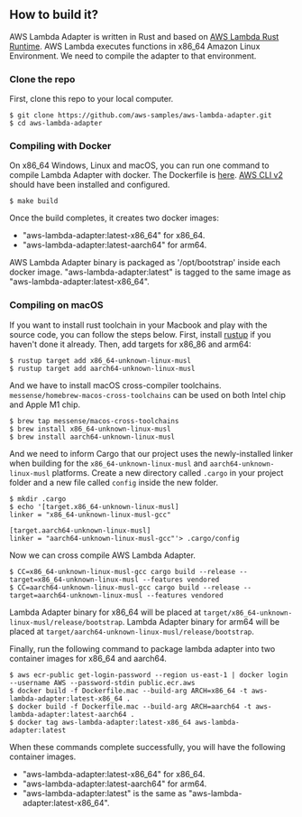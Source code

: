## How to build it?

AWS Lambda Adapter is written in Rust and based on [AWS Lambda Rust Runtime](https://github.com/awslabs/aws-lambda-rust-runtime).
AWS Lambda executes functions in x86_64 Amazon Linux Environment. We need to compile the adapter to that environment.

### Clone the repo

First, clone this repo to your local computer.

```shell
$ git clone https://github.com/aws-samples/aws-lambda-adapter.git
$ cd aws-lambda-adapter
```

### Compiling with Docker
On x86_64 Windows, Linux and macOS, you can run one command to compile Lambda Adapter with docker.
The Dockerfile is [here](Dockerfile). [AWS CLI v2](https://docs.aws.amazon.com/cli/latest/userguide/install-cliv2.html) should have been installed and configured.

```shell
$ make build
```

Once the build completes, it creates two docker images:
- "aws-lambda-adapter:latest-x86_64" for x86_64.
- "aws-lambda-adapter:latest-aarch64" for arm64.

AWS Lambda Adapter binary is packaged as '/opt/bootstrap' inside each docker image. "aws-lambda-adapter:latest" is tagged to the same image as "aws-lambda-adapter:latest-x86_64".

### Compiling on macOS

If you want to install rust toolchain in your Macbook and play with the source code, you can follow the steps below.
First, install [rustup](https://rustup.rs/) if you haven't done it already. Then, add targets for x86_86 and arm64:

```shell
$ rustup target add x86_64-unknown-linux-musl
$ rustup target add aarch64-unknown-linux-musl
```

And we have to install macOS cross-compiler toolchains. `messense/homebrew-macos-cross-toolchains` can be used on both Intel chip and Apple M1 chip.

```shell
$ brew tap messense/macos-cross-toolchains
$ brew install x86_64-unknown-linux-musl
$ brew install aarch64-unknown-linux-musl
```

And we need to inform Cargo that our project uses the newly-installed linker when building for the `x86_64-unknown-linux-musl` and `aarch64-unknown-linux-musl` platforms.
Create a new directory called `.cargo` in your project folder and a new file called `config` inside the new folder.

```shell
$ mkdir .cargo
$ echo '[target.x86_64-unknown-linux-musl]
linker = "x86_64-unknown-linux-musl-gcc"

[target.aarch64-unknown-linux-musl] 
linker = "aarch64-unknown-linux-musl-gcc"'> .cargo/config
```

Now we can cross compile AWS Lambda Adapter.

```shell
$ CC=x86_64-unknown-linux-musl-gcc cargo build --release --target=x86_64-unknown-linux-musl --features vendored
$ CC=aarch64-unknown-linux-musl-gcc cargo build --release --target=aarch64-unknown-linux-musl --features vendored
```

Lambda Adapter binary for x86_64 will be placed at `target/x86_64-unknown-linux-musl/release/bootstrap`.
Lambda Adapter binary for arm64 will be placed at `target/aarch64-unknown-linux-musl/release/bootstrap`.

Finally, run the following command to package lambda adapter into two container images for x86_64 and aarch64.

```shell
$ aws ecr-public get-login-password --region us-east-1 | docker login --username AWS --password-stdin public.ecr.aws
$ docker build -f Dockerfile.mac --build-arg ARCH=x86_64 -t aws-lambda-adapter:latest-x86_64 .
$ docker build -f Dockerfile.mac --build-arg ARCH=aarch64 -t aws-lambda-adapter:latest-aarch64 .
$ docker tag aws-lambda-adapter:latest-x86_64 aws-lambda-adapter:latest
```

When these commands complete successfully, you will have the following container images.

- "aws-lambda-adapter:latest-x86_64" for x86_64.
- "aws-lambda-adapter:latest-aarch64" for arm64.
- "aws-lambda-adapter:latest" is the same as "aws-lambda-adapter:latest-x86_64".